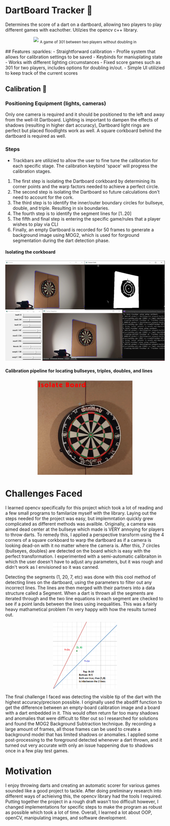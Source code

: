 # DartBoard Tracker :dart:
Determines the score of a dart on a dartboard, allowing two players to play different games with eachother. Utilzies the opencv c++ library.
<p align="center">
  <img src="https://github.com/ayirac/DartBoard-Tracker/blob/master/301-progression.gif">
  <sub>A game of 301 between two players without doubling in</sub>
</p>
## Features :sparkles:
- Straightforward calibration
- Profile system that allows for calibration settings to be saved
- Keybinds for maniuplating state
- Works with different lighting circumstances
- Fixed score games such as 301 for two players, includes options for doubling in/out.
- Simple UI utilizied to keep track of the current scores

## Calibration :wrench:
### Positioning Equipment (lights, cameras)
Only one camera is required and it should be positioned to the left and away from the well-lit Dartboard. Lighting is important to dampen the effects of shadows (resulting in higher dart accuracy), Dartboard light rings are perfect but placed floodlights work as well. A square corkboard behind the dartboard is required as well.

### Steps
* Trackbars are utilizied to allow the user to fine tune the calibration for each specific stage. The calibration keybind 'space' will progress the calibration stages.
1. The first step is isolating the Dartboard corkboard by determining its corner points and the warp factors needed to achieve a perfect circle.
2. The second step is isolating the Dartboard so future calculations don't need to account for the cork.
3. The third step is to identify the inner/outer boundary circles for bullseye, double, and triple. Resulting in six boundaries.
4. The fourth step is to identify the segment lines for [1..20]
5. The fifth and final step is entering the specific game/rules that a player wishes to play via CLI
6. Finally, an empty Dartboard is recorded for 50 frames to generate a background image using MOG2, which is used for forground segmentation during the dart detection phase.
#### Isolating the corkboard
<p align="center">
  <img src="https://github.com/ayirac/DartBoard-Tracker/blob/master/fix.png">
</p>

#### Calibration pipeline for locating bullseyes, triples, doubles, and lines

<p align="center">
  <img src="https://github.com/ayirac/DartBoard-Tracker/blob/master/calib-fix.gif" width="300" height="300">
</p>

# Challenges Faced
I learned opencv specifically for this project which took a lot of reading and a few small programs to familarize myself with the library. Laying out the steps needed for the project was easy, but implemntation quickly grew complicated as different methods was availble. Originally, a camera was aimed dead center at the bullseye which made is VERY annoying for players to throw darts. To remedy this, I applied a perspective transform using the 4 corners of a square corkboard to warp the dartboard as if a camera is looking dead-on with it no matter where the camera is. After this, 7 circles (bullseyes, doubles) are detected on the board which is easy with the perfect transformation. I experimented with a semi-automatic calibraiton in which the user doesn't have to adjust any parameters, but it was rough and didn't work as I envisioned so it was canned. 

Detecting the segments (1, 20, 7, etc) was done with this cool method of detecting lines on the dartboard, using the parameters to filter out any incorrect lines. The lines are then merged with their partners into a data structure called a Segment. When a dart is thrown all the segments are iterated through and the two line equations in each segment are checked to see if a point lands between the lines using inequalities. This was a fairly heavy mathametical problem I'm very happy with how the results turned out.
<p align="center">
  <img src="https://github.com/ayirac/DartBoard-Tracker/blob/master/graph.png" width="40%">
</p>

The final challenge I faced was detecting the visible tip of the dart with the highest accuracy/precison possible. I originally used the absdiff function to get the difference between an empty-board calibration image and a board with a dart embedded in it. This would often return far too many shadows and anomalies that were difficult to filter out so I researched for solutions and found the MOG2 Background Subtraction technique. By recording a large amount of frames, all those frames can be used to create a background model that has limited shadows or anomalies. I applied some post-processing to the foreground detected whenever a dart thrown, and it turned out very accurate with only an issue happening due to shadows once in a few play test games.

# Motivation
I enjoy throwing darts and creating an automatic scorer for various games sounded like a good project to tackle. After doing preliminary research into different ways of achieivng this, the opencv library had the tools I required. Putting together the project in a rough draft wasn't too difficult however, I changed implementations for specific steps to make the program as robust as possible which took a lot of time. Overall, I learned a lot about OOP, openCV, manipulating images, and software development.
